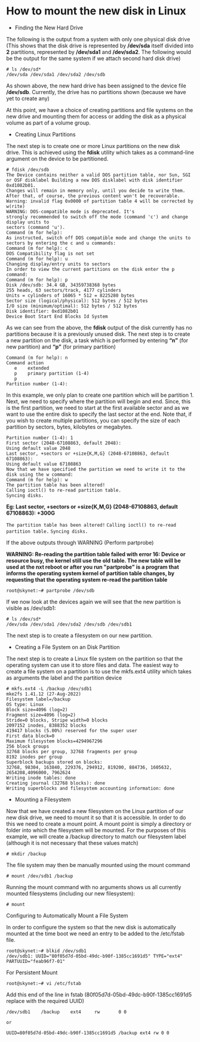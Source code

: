 # How to mount the new disk in Linux 

* Finding the New Hard Drive

The following is the output from a system with only one physical disk drive (This shows that the disk drive is represented by **/dev/sda** itself divided into **2** partitions, represented by **/dev/sda1** and **/dev/sda2**. The following would be the output for the same system if we attach second hard disk drive)

```
# ls /dev/sd*
/dev/sda /dev/sda1 /dev/sda2 /dev/sdb
```

As shown above, the new hard drive has been assigned to the device file **/dev/sdb**. Currently, the drive has no partitions shown (because we have yet to create any)

At this point, we have a choice of creating partitions and file systems on the new drive and mounting them for access or adding the disk as a physical volume as part of a volume group.

* Creating Linux Partitions

The next step is to create one or more Linux partitions on the new disk drive. This is achieved using the **fdisk** utility which takes as a command-line argument on the device to be partitioned.

```
# fdisk /dev/sdb
The Device contains neither a valid DOS partition table, nor Sun, SGI or OSF disklabel Building a new DOS disklabel with disk identifier 0xd1082b01.
Changes will remain in memory only, until you decide to write them.
After that, of course, the previous content won't be recoverable.
Warning: invalid flag 0x0000 of partition table 4 will be corrected by w(rite)
WARNING: DOS-compatible mode is deprecated. It's
strongly recommended to switch off the mode (command 'c') and change display units to
sectors (command 'u').
Command (m for help):
As instructed, switch off DOS compatible mode and change the units to sectors by entering the c and u commands:
Command (m for help): c
DOS Compatibility flag is not set
Command (m for help): u
Changing display/entry units to sectors
In order to view the current partitions on the disk enter the p command:
Command (m for help): p
Disk /dev/sdb: 34.4 GB, 34359738368 bytes
255 heads, 63 sectors/track, 4177 cylinders
Units = cylinders of 16065 * 512 = 8225280 bytes
Sector size (logical/physical): 512 bytes / 512 bytes
I/O size (minimum/optimal): 512 bytes / 512 bytes
Disk identifier: 0xd1082b01
Device Boot Start End Blocks Id System
```
As we can see from the above, the **fdisk** output of the disk currently has no partitions because it is a previously unused disk. The next step is to create a new partition on the disk, a task which is performed by entering **“n”** (for new partition) and **“p”** (for primary partition)

```
Command (m for help): n
Command action
   e    extended
   p    primary partition (1-4)
   p  
Partition number (1-4):
```

In this example, we only plan to create one partition which will be partition 1. Next, we need to specify where the partition will begin and end. Since, this is the first partition, we need to start at the first available sector and as we want to use the entire disk to specify the last sector at the end. Note that, if you wish to create multiple partitions, you can specify the size of each partition by sectors, bytes, kilobytes or megabytes.

```
Partition number (1-4): 1
First sector (2048-67108863, default 2048):
Using default value 2048
Last sector, +sectors or +size{K,M,G} (2048-67108863, default 67108863):
Using default value 67108863
Now that we have specified the partition we need to write it to the disk using the w command:
Command (m for help): w
The partition table has been altered!
Calling ioctl() to re-read partition table.
Syncing disks.
```

**Eg: Last sector, +sectors or +size{K,M,G} (2048-67108863, default 67108863): +300G**

`The partition table has been altered!`
`Calling ioctl() to re-read partition table.`
`Syncing disks.`

If the above outputs through WARNING (Perform partprobe)

**WARNING: Re-reading the partition table failed with error 16: Device or resource busy, the kernel still use the old table. The new table will be used at the nxt reboot or after you run "partprobe" is a program that informs the operating system kernel of partition table changes, by requesting that the operating system re-read the partition table**

```
root@skynet:~# partprobe /dev/sdb
```

If we now look at the devices again we will see that the new partition is visible as /dev/sdb1:

```
# ls /dev/sd*
/dev/sda /dev/sda1 /dev/sda2 /dev/sdb /dev/sdb1
```

The next step is to create a filesystem on our new partition.

* Creating a File System on an Disk Partition

 The next step is to create a Linux file system on the partition so that the operating system can use it to store files and data. The easiest way to create a file system on a partition is to use the mkfs.ext4 utility which takes as arguments the label and the partition device

```
# mkfs.ext4 -L /backup /dev/sdb1
mke2fs 1.41.12 (27-Aug-2022)
Filesystem label=/backup
OS type: Linux
Block size=4096 (log=2)
Fragment size=4096 (log=2)
Stride=0 blocks, Stripe width=0 blocks
2097152 inodes, 8388352 blocks
419417 blocks (5.00%) reserved for the super user
First data block=0
Maximum filesystem blocks=4294967296
256 block groups
32768 blocks per group, 32768 fragments per group
8192 inodes per group
Superblock backups stored on blocks:
32768, 98304, 163840, 229376, 294912, 819200, 884736, 1605632, 2654208,4096000, 7962624
Writing inode tables: done
Creating journal (32768 blocks): done
Writing superblocks and filesystem accounting information: done
```

* Mounting a Filesystem

Now that we have created a new filesystem on the Linux partition of our new disk drive, we need to mount it so that it is accessible. In order to do this we need to create a mount point. A mount point is simply a directory or folder into which the filesystem will be mounted. For the purposes of this example, we will create a /backup directory to match our filesystem label (although it is not necessary that these values match)

```
# mkdir /backup
```

The file system may then be manually mounted using the mount command

```
# mount /dev/sdb1 /backup
```

Running the mount command with no arguments shows us all currently mounted filesystems (including our new filesystem):

```
# mount
```

Configuring to Automatically Mount a File System

In order to configure the system so that the new disk is automatically mounted at the time boot we need an entry to be added to the /etc/fstab file.

```
root@skynet:~# blkid /dev/sdb1
/dev/sdb1: UUID="80f05d7d-05bd-49dc-b90f-1385cc1691d5" TYPE="ext4" PARTUUID="feab96f7-01"
```
For Persistent Mount

```
root@skynet:~# vi /etc/fstab
```
Add this end of the line in fstab (80f05d7d-05bd-49dc-b90f-1385cc1691d5 replace with the required UUID)

```
/dev/sdb1    /backup    ext4     rw       0 0

or 

UUID=80f05d7d-05bd-49dc-b90f-1385cc1691d5 /backup ext4 rw 0 0
```